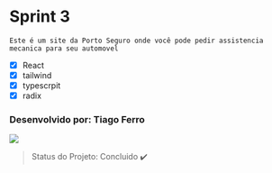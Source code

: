 # Sprint 3

```
Este é um site da Porto Seguro onde você pode pedir assistencia mecanica para seu automovel
```

- [x] React
- [x] tailwind
- [x] typescrpit
- [x] radix

### Desenvolvido por: Tiago Ferro

<img src="https://cdn.discordapp.com/attachments/750188950110601258/1284991910590808186/Tiago.png?ex=66e8a579&is=66e753f9&hm=fa4848bb61724981d78cfa723387bbb06b13da6e15414958f02aeb25cc1537d2&">

> Status do Projeto: Concluido :heavy_check_mark:
